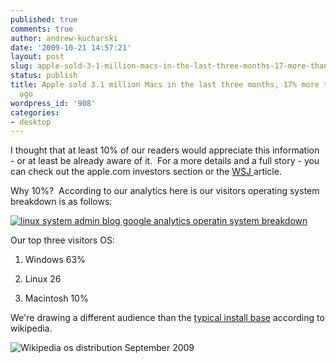 ```yaml
---
published: true
comments: true
author: andrew-kucharski
date: '2009-10-21 14:57:21'
layout: post
slug: apple-sold-3-1-million-macs-in-the-last-three-months-17-more-than-a-year-ago
status: publish
title: Apple sold 3.1 million Macs in the last three months, 17% more than a year
  ago
wordpress_id: '908'
categories:
- desktop
---
```


I thought that at least 10% of our readers would appreciate this information - or at least be already aware of it.  For a more details and a full story - you can check out the apple.com investors section or the [WSJ ](http://online.wsj.com/article/SB10001424052748704500604574483631612633824.html)article.

Why 10%?  According to our analytics here is our visitors operating system breakdown is as follows:

[![linux system admin blog google analytics operatin system breakdown](http://linuxsysadminblog.com/images/2009/10/linux-blog-analytics-operating-system-stats.png)](http://linuxsysadminblog.com/images/2009/10/linux-blog-analytics-operating-system-stats.png)

Our top three visitors OS:

1) Windows 63%

2) Linux 26

3) Macintosh 10%

We're drawing a different audience than the [typical install base](http://en.wikipedia.org/wiki/Usage_share_of_desktop_operating_systems) according to wikipedia.

![Wikipedia os distribution September 2009](http://upload.wikimedia.org/wikipedia/commons/b/b5/Operating_system_usage_share.svg) 
